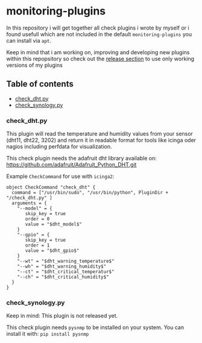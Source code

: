 # monitoring-plugins
In this repository i will get together all check plugins i wrote by myself or i found usefull which are not included in the default ```monitoring-plugins``` you can install via ```apt```.

Keep in mind that i am working on, improving and developing new plugins within this repopsitory so check out the [release section](https://github.com/wernerfred/monitoring-plugins/releases) to use only working versions of my plugins

## Table of contents
- [check_dht.py](#check_dht.py)
- [check_synology.py](#check_synology.py)

### check_dht.py
This plugin will read the temperature and humidity values from your sensor (dht11, dht22, 3202) and return it in readable format for tools like icinga oder nagios including perfdata for visualization.

This check plugin needs the adafruit dht library available on: https://github.com/adafruit/Adafruit_Python_DHT.git

Example ```CheckCommand``` for use with ```icinga2```:
```
object CheckCommand "check_dht" {
  command = ["/usr/bin/sudo", "/usr/bin/python", PluginDir + "/check_dht.py" ]
  arguments = {
    "--model" = {
       skip_key = true
       order = 0
       value = "$dht_model$"
    }
    "--gpio" = {
       skip_key = true
       order = 1
       value = "$dht_gpio$"
    }
    "--wt" = "$dht_warning_temperature$"
    "--wh" = "$dht_warning_humidity$"
    "--ct" = "$dht_critical_temperatur$"
    "--ch" = "$dht_critical_humidity$"
  }
}
```
### check_synology.py
Keep in mind: This plugin is not released yet.

This check plugin needs ```pysnmp``` to be installed on your system. You can install it with: ```pip install pysnmp```
